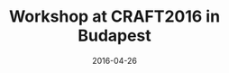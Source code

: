 ---
layout: default
date: 2016-04-26
title: Workshop at CRAFT2016 in Budapest
link: "http://www.craft-conf.com/"
---